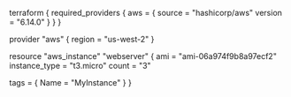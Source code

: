 terraform {
   required_providers {
     aws = {
       source  = "hashicorp/aws"
       version = "6.14.0"
     }
   }
 }

 provider "aws" {
   region = "us-west-2"
 }

 resource "aws_instance" "webserver" {
   ami           = "ami-06a974f9b8a97ecf2"
   instance_type = "t3.micro"
   count = "3"

   tags = {
     Name = "MyInstance"
   }
 }
